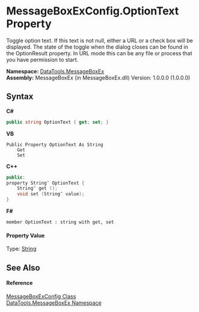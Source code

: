 # MessageBoxExConfig.OptionText Property 
 

Toggle option text. If this text is not null, either a URL or a check box will be displayed. The state of the toggle when the dialog closes can be found in the OptionResult property. In URL mode this can be any file or process that you have permission to start.

**Namespace:**&nbsp;<a href="2e83881a-7861-f510-1d85-b20875f0dcb4">DataTools.MessageBoxEx</a><br />**Assembly:**&nbsp;MessageBoxEx (in MessageBoxEx.dll) Version: 1.0.0.0 (1.0.0.0)

## Syntax

**C#**<br />
``` C#
public string OptionText { get; set; }
```

**VB**<br />
``` VB
Public Property OptionText As String
	Get
	Set
```

**C++**<br />
``` C++
public:
property String^ OptionText {
	String^ get ();
	void set (String^ value);
}
```

**F#**<br />
``` F#
member OptionText : string with get, set

```


#### Property Value
Type: <a href="https://docs.microsoft.com/dotnet/api/system.string" target="_blank">String</a>

## See Also


#### Reference
<a href="2f56be27-1561-f717-5087-e77eacd7a3d1">MessageBoxExConfig Class</a><br /><a href="2e83881a-7861-f510-1d85-b20875f0dcb4">DataTools.MessageBoxEx Namespace</a><br />